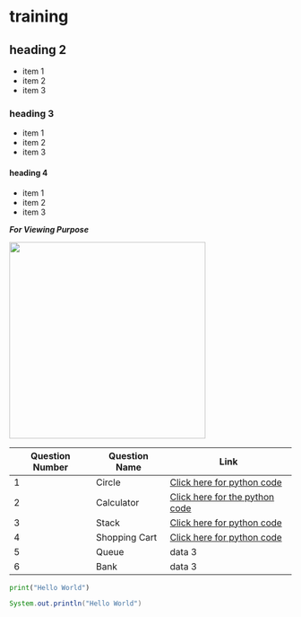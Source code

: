 # training
## heading 2
* item 1
* item 2
* item 3
### heading 3
- item 1
- item 2
- item 3
#### heading 4
+ item 1
+ item 2
+ item 3

***_For Viewing Purpose_***
<!---comment--->
<img src ="https://static.vecteezy.com/system/resources/previews/012/697/295/non_2x/3d-python-programming-language-logo-free-png.png" width="350" height ="350">

|Question Number|Question Name|Link|
---|---|---|
|1|Circle|[Click here for python code](https://github.com/nikhilmani2/training/blob/main/circle.py)|
|2|Calculator|[Click here for the python code](https://github.com/nikhilmani2/training/blob/main/ques1.py)|
|3|Stack|[Click here for python code](https://github.com/nikhilmani2/training/blob/main/ques2.py)|
|4|Shopping Cart|[Click here for python code](https://github.com/nikhilmani2/training/blob/main/ques3.py)|
|5|Queue|data 3|
|6|Bank|data 3|

```python
print("Hello World")
```

```java
System.out.println("Hello World")
```